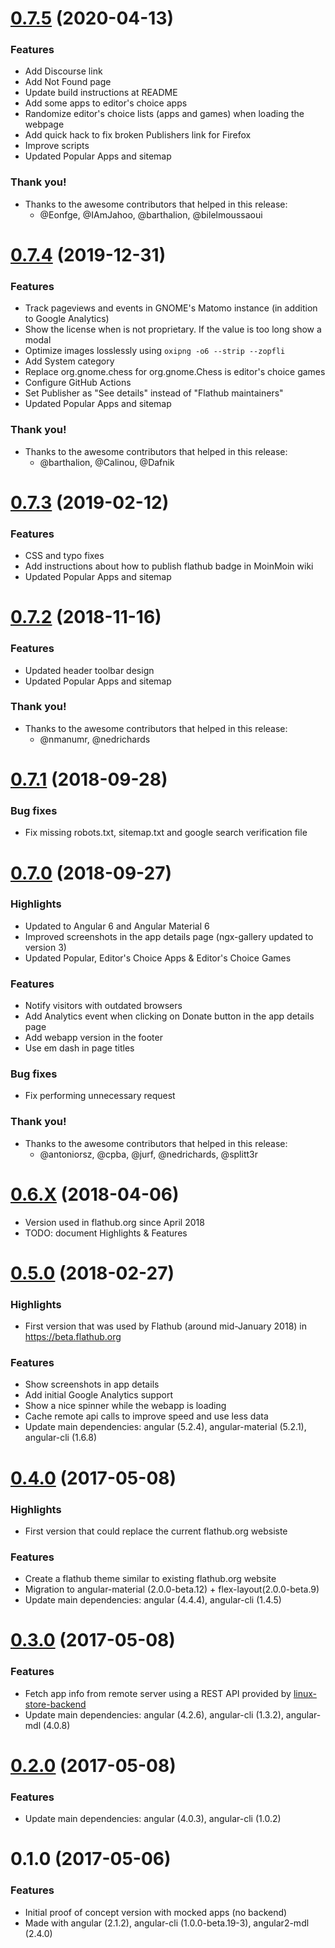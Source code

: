 <a name="0.7.5"></a>
# [0.7.5](https://github.com/jgarciao/linux-store-frontend/compare/0.7.4...0.7.5) (2020-04-13)

### Features

* Add Discourse link
* Add Not Found page
* Update build instructions at README
* Add some apps to editor's choice apps
* Randomize editor's choice lists (apps and games) when loading the webpage
* Add quick hack to fix broken Publishers link for Firefox
* Improve scripts
* Updated Popular Apps and sitemap

### Thank you!

* Thanks to the awesome contributors that helped in this release:
    *  @Eonfge, @IAmJahoo, @barthalion, @bilelmoussaoui

<a name="0.7.4"></a>
# [0.7.4](https://github.com/jgarciao/linux-store-frontend/compare/0.7.3...0.7.4) (2019-12-31)

### Features

* Track pageviews and events in GNOME's Matomo instance (in addition to Google Analytics)
* Show the license when is not proprietary. If the value is too long show a modal
* Optimize images losslessly using `oxipng -o6 --strip --zopfli`
* Add System category
* Replace org.gnome.chess for org.gnome.Chess is editor's choice games
* Configure GitHub Actions
* Set Publisher as "See details" instead of "Flathub maintainers"
* Updated Popular Apps and sitemap

### Thank you!

* Thanks to the awesome contributors that helped in this release:
    *   @barthalion, @Calinou, @Dafnik

<a name="0.7.3"></a>
# [0.7.3](https://github.com/jgarciao/linux-store-frontend/compare/0.7.2...0.7.3) (2019-02-12)

### Features

* CSS and typo fixes
* Add instructions about how to publish flathub badge in MoinMoin wiki
* Updated Popular Apps and sitemap


<a name="0.7.2"></a>
# [0.7.2](https://github.com/jgarciao/linux-store-frontend/compare/0.7.1...0.7.2) (2018-11-16)

### Features

* Updated header toolbar design
* Updated Popular Apps and sitemap

### Thank you!

* Thanks to the awesome contributors that helped in this release:
    *   @nmanumr, @nedrichards


<a name="0.7.1"></a>
# [0.7.1](https://github.com/jgarciao/linux-store-frontend/compare/0.7.0...0.7.1) (2018-09-28)

### Bug fixes

* Fix missing robots.txt, sitemap.txt and google search verification file


<a name="0.7.0"></a>
# [0.7.0](https://github.com/jgarciao/linux-store-frontend/compare/0.6.9...0.7.0) (2018-09-27)

### Highlights

* Updated to Angular 6 and Angular Material 6
* Improved screenshots in the app details page (ngx-gallery updated to version 3)
* Updated Popular, Editor's Choice Apps & Editor's Choice Games

### Features

* Notify visitors with outdated browsers
* Add Analytics event when clicking on Donate button in the app details page
* Add webapp version in the footer
* Use em dash in page titles

### Bug fixes

* Fix performing unnecessary request 

### Thank you!

* Thanks to the awesome contributors that helped in this release:
    *  @antoniorsz, @cpba, @jurf, @nedrichards, @splitt3r  


<a name="0.6.0"></a>
# [0.6.X](https://github.com/jgarciao/linux-store-frontend/compare/0.5.0...0.6.9) (2018-04-06)

* Version used in flathub.org since April 2018
* TODO: document Highlights & Features


<a name="0.5.0"></a>
# [0.5.0](https://github.com/jgarciao/linux-store-frontend/compare/0.4.0...0.5.0) (2018-02-27)

### Highlights

* First version that was used by Flathub (around mid-January 2018) in https://beta.flathub.org

### Features

* Show screenshots in app details
* Add initial Google Analytics support
* Show a nice spinner while the webapp is loading
* Cache remote api calls to improve speed and use less data 
* Update main dependencies: angular (5.2.4), angular-material (5.2.1), angular-cli (1.6.8)

<a name="0.4.0"></a>
# [0.4.0](https://github.com/jgarciao/linux-store-frontend/compare/0.3.0...0.4.0) (2017-05-08)

### Highlights

* First version that could replace the current flathub.org websiste 

### Features

* Create a flathub theme similar to existing flathub.org website
* Migration to angular-material (2.0.0-beta.12) + flex-layout(2.0.0-beta.9)
* Update main dependencies: angular (4.4.4), angular-cli (1.4.5)

<a name="0.3.0"></a>
# [0.3.0](https://github.com/jgarciao/linux-store-frontend/compare/0.2.0...0.3.0) (2017-05-08)

### Features

* Fetch app info from remote server using a REST API provided by [linux-store-backend](https://github.com/jgarciao/linux-store-backend)
* Update main dependencies: angular (4.2.6), angular-cli (1.3.2), angular-mdl (4.0.8)

<a name="0.2.0"></a>
# [0.2.0](https://github.com/jgarciao/linux-store-frontend/compare/0.1.0...0.2.0) (2017-05-08)

### Features

* Update main dependencies: angular (4.0.3), angular-cli (1.0.2)

<a name="0.1.0"></a>
# 0.1.0 (2017-05-06)

### Features
* Initial proof of concept version with mocked apps (no backend)
* Made with angular (2.1.2), angular-cli (1.0.0-beta.19-3), angular2-mdl (2.4.0)
